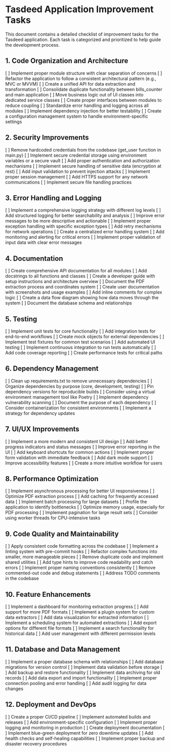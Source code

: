 # Tasdeed Application Improvement Tasks

This document contains a detailed checklist of improvement tasks for the Tasdeed application. Each task is categorized and prioritized to help guide the development process.

## 1. Code Organization and Architecture

[ ] Implement proper module structure with clear separation of concerns
[ ] Refactor the application to follow a consistent architectural pattern (e.g., MVC or MVVM)
[ ] Create a unified API for data extraction and transformation
[ ] Consolidate duplicate functionality between bills_counter and main application
[ ] Move business logic out of UI classes into dedicated service classes
[ ] Create proper interfaces between modules to reduce coupling
[ ] Standardize error handling and logging across all modules
[ ] Implement dependency injection for better testability
[ ] Create a configuration management system to handle environment-specific settings

## 2. Security Improvements

[ ] Remove hardcoded credentials from the codebase (get_user function in main.py)
[ ] Implement secure credential storage using environment variables or a secure vault
[ ] Add proper authentication and authorization mechanisms
[ ] Implement secure handling of sensitive data (encryption at rest)
[ ] Add input validation to prevent injection attacks
[ ] Implement proper session management
[ ] Add HTTPS support for any network communications
[ ] Implement secure file handling practices

## 3. Error Handling and Logging

[ ] Implement a comprehensive logging strategy with different log levels
[ ] Add structured logging for better searchability and analysis
[ ] Improve error messages to be more descriptive and actionable
[ ] Implement proper exception handling with specific exception types
[ ] Add retry mechanisms for network operations
[ ] Create a centralized error handling system
[ ] Add monitoring and alerting for critical errors
[ ] Implement proper validation of input data with clear error messages

## 4. Documentation

[ ] Create comprehensive API documentation for all modules
[ ] Add docstrings to all functions and classes
[ ] Create a developer guide with setup instructions and architecture overview
[ ] Document the PDF extraction process and coordinates system
[ ] Create user documentation with screenshots and usage examples
[ ] Add inline comments for complex logic
[ ] Create a data flow diagram showing how data moves through the system
[ ] Document the database schema and relationships

## 5. Testing

[ ] Implement unit tests for core functionality
[ ] Add integration tests for end-to-end workflows
[ ] Create mock objects for external dependencies
[ ] Implement test fixtures for common test scenarios
[ ] Add automated UI testing
[ ] Implement continuous integration to run tests automatically
[ ] Add code coverage reporting
[ ] Create performance tests for critical paths

## 6. Dependency Management

[ ] Clean up requirements.txt to remove unnecessary dependencies
[ ] Organize dependencies by purpose (core, development, testing)
[ ] Pin dependency versions for reproducible builds
[ ] Consider using a virtual environment management tool like Poetry
[ ] Implement dependency vulnerability scanning
[ ] Document the purpose of each dependency
[ ] Consider containerization for consistent environments
[ ] Implement a strategy for dependency updates

## 7. UI/UX Improvements

[ ] Implement a more modern and consistent UI design
[ ] Add better progress indicators and status messages
[ ] Improve error reporting in the UI
[ ] Add keyboard shortcuts for common actions
[ ] Implement proper form validation with immediate feedback
[ ] Add dark mode support
[ ] Improve accessibility features
[ ] Create a more intuitive workflow for users

## 8. Performance Optimization

[ ] Implement asynchronous processing for better UI responsiveness
[ ] Optimize PDF extraction process
[ ] Add caching for frequently accessed data
[ ] Implement batch processing for large datasets
[ ] Profile the application to identify bottlenecks
[ ] Optimize memory usage, especially for PDF processing
[ ] Implement pagination for large result sets
[ ] Consider using worker threads for CPU-intensive tasks

## 9. Code Quality and Maintainability

[ ] Apply consistent code formatting across the codebase
[ ] Implement a linting system with pre-commit hooks
[ ] Refactor complex functions into smaller, more manageable pieces
[ ] Remove duplicate code and implement shared utilities
[ ] Add type hints to improve code readability and catch errors
[ ] Implement proper naming conventions consistently
[ ] Remove commented-out code and debug statements
[ ] Address TODO comments in the codebase

## 10. Feature Enhancements

[ ] Implement a dashboard for monitoring extraction progress
[ ] Add support for more PDF formats
[ ] Implement a plugin system for custom data extractors
[ ] Add data visualization for extracted information
[ ] Implement a scheduling system for automated extractions
[ ] Add export options for different file formats
[ ] Implement a search functionality for historical data
[ ] Add user management with different permission levels

## 11. Database and Data Management

[ ] Implement a proper database schema with relationships
[ ] Add database migrations for version control
[ ] Implement data validation before storage
[ ] Add backup and restore functionality
[ ] Implement data archiving for old records
[ ] Add data export and import functionality
[ ] Implement proper connection pooling and error handling
[ ] Add audit logging for data changes

## 12. Deployment and DevOps

[ ] Create a proper CI/CD pipeline
[ ] Implement automated builds and releases
[ ] Add environment-specific configuration
[ ] Implement proper logging and monitoring in production
[ ] Create deployment documentation
[ ] Implement blue-green deployment for zero downtime updates
[ ] Add health checks and self-healing capabilities
[ ] Implement proper backup and disaster recovery procedures
